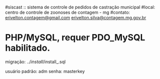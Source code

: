 #siscast :: sistema de controle de pedidos de castração municipal
#local: centro de controle de zoonoses de contagem - mg
#contato: erivelton.contagem@gmail.com erivelton.silva@contagem.mg.gov.br

# PHP/MySQL, requer PDO_MySQL habilitado.

migração:  ../_install_/install_.sql

usuário padrão: adm senha: masterkey
